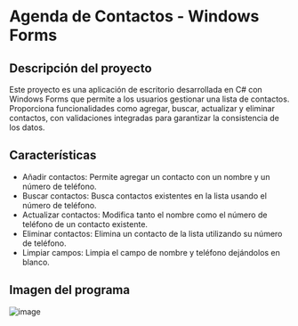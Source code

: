 # Agenda de Contactos - Windows Forms





## Descripción del proyecto
Este proyecto es una aplicación de escritorio desarrollada en C# con Windows Forms que permite a los usuarios gestionar una lista de contactos. Proporciona funcionalidades como agregar, buscar, actualizar y eliminar contactos, con validaciones integradas para garantizar la consistencia de los datos.

## Características
* Añadir contactos: Permite agregar un contacto con un nombre y un número de teléfono.
* Buscar contactos: Busca contactos existentes en la lista usando el número de teléfono.
* Actualizar contactos: Modifica tanto el nombre como el número de teléfono de un contacto existente.
* Eliminar contactos: Elimina un contacto de la lista utilizando su número de teléfono.
* Limpiar campos: Limpia el campo de nombre y teléfono dejándolos en blanco.

## Imagen del programa

![image](https://github.com/user-attachments/assets/c2d6a12d-0a51-42aa-89b4-ec50b8b8417b)

